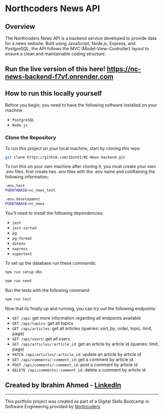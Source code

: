 # Northcoders News API

## Overview
The Northcoders News API is a backend service developed to provide data for a news website. Built using JavaScript, Node.js, Express, and PostgreSQL, the API follows the MVC (Model-View-Controller) layout to ensure a clean and maintainable coding structure.

## Run the live version of this here! https://nc-news-backend-f7vf.onrender.com

## How to run this locally yourself 

Before you begin, you need to have the following software installed on your machine

- `PostgreSQL`
- `Node.js`

### Clone the Repository

To run this project on your local machine, start by cloning this repo

```bash
git clone https://github.com/IbznVI/NC-News-backend.git
```
To run this on your own machine after cloning it, you must create your own .env files.
first create two .env files with the .env name and conftaining the following information;

```bash
.env.test
PGDATABASE=nc_news_test

.env.development
PGDATABASE=nc_news
```

You'll need to install the following dependencies:
- `jest`
- `jest-sorted`
- `pg`
- `pg-format`
- `dotenv`
- `express`
- `supertest`

To set up the database run these commands:
```bash
npm run setup-dbs

npm run seed
```

Run the tests with the following command
```bash
npm run test
```
Now that its finally up and running, you can try out the following endpoints:

- `GET /api`: get more information regarding all endpoints available
- `GET /api/topics`: get all topics
- `GET /api/articles`: get all articles (queries: sort_by, order, topic, limit, page)
- `GET /api/users`: get all users
- `GET /api/articles/:article_id`: get an article by article id (queries: limit, page)
- `PATCH /api/articles/:article_id`: update an article by article id
- `GET /api/comments/:comment_id`: get a comment by article id
- `POST /api/comments/:comment_id`: post a comment by article id
- `DELETE /api/comments/:comment_id`: delete a comment by article id

## Created by Ibrahim Ahmed - [LinkedIn](https://www.linkedin.com/in/ibrahim-ahmed8/) 

---

This portfolio project was created as part of a Digital Skills Bootcamp in Software Engineering provided by [Northcoders](https://northcoders.com/)
